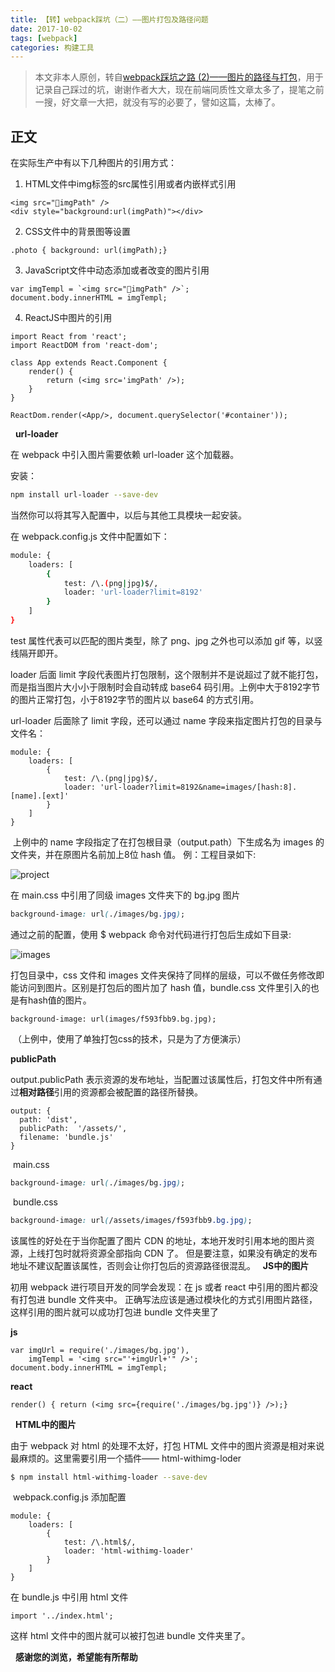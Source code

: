 ```yaml
---
title: 【转】webpack踩坑（二）——图片打包及路径问题
date: 2017-10-02
tags: [webpack]
categories: 构建工具
---
```

>本文非本人原创，转自[webpack踩坑之路 (2)——图片的路径与打包](http://www.cnblogs.com/ghost-xyx/p/5812902.html)，用于记录自己踩过的坑，谢谢作者大大，现在前端同质性文章太多了，提笔之前一搜，好文章一大把，就没有写的必要了，譬如这篇，太棒了。

## 正文
在实际生产中有以下几种图片的引用方式：
1. HTML文件中img标签的src属性引用或者内嵌样式引用

```
<img src="imgPath" />
<div style="background:url(imgPath)"></div>
```

2. CSS文件中的背景图等设置

```
.photo { background: url(imgPath);}
```

3. JavaScript文件中动态添加或者改变的图片引用

```
var imgTempl = `<img src="imgPath" />`;
document.body.innerHTML = imgTempl;
```

4. ReactJS中图片的引用

```
import React from 'react';
import ReactDOM from 'react-dom';

class App extends React.Component {
    render() {
        return (<img src='imgPath' />);
    }
}

ReactDom.render(<App/>, document.querySelector('#container'));
```

 
**url-loader**

在 webpack 中引入图片需要依赖 url-loader 这个加载器。

安装：
```bash
npm install url-loader --save-dev
```

当然你可以将其写入配置中，以后与其他工具模块一起安装。

在 webpack.config.js 文件中配置如下：

```bash
module: {
    loaders: [
        {
            test: /\.(png|jpg)$/, 
            loader: 'url-loader?limit=8192'
        }
    ]
} 
```

test 属性代表可以匹配的图片类型，除了 png、jpg 之外也可以添加 gif 等，以竖线隔开即开。

loader 后面 limit 字段代表图片打包限制，这个限制并不是说超过了就不能打包，而是指当图片大小小于限制时会自动转成 base64 码引用。上例中大于8192字节的图片正常打包，小于8192字节的图片以 base64 的方式引用。

url-loader 后面除了 limit 字段，还可以通过 name 字段来指定图片打包的目录与文件名：

```
module: {
    loaders: [
        {
            test: /\.(png|jpg)$/, 
            loader: 'url-loader?limit=8192&name=images/[hash:8].[name].[ext]'
        }
    ]
}
```

 上例中的 name 字段指定了在打包根目录（output.path）下生成名为 images 的文件夹，并在原图片名前加上8位 hash 值。
例：工程目录如下:

![project](https://images2015.cnblogs.com/blog/613712/201608/613712-20160829110930980-61005633.png)

在 main.css 中引用了同级 images 文件夹下的 bg.jpg 图片
```css
background-image: url(./images/bg.jpg);
```
通过之前的配置，使用 $ webpack 命令对代码进行打包后生成如下目录:

![images](https://images2015.cnblogs.com/blog/613712/201608/613712-20160829111126058-1615962110.png)

打包目录中，css 文件和 images 文件夹保持了同样的层级，可以不做任务修改即能访问到图片。区别是打包后的图片加了 hash 值，bundle.css 文件里引入的也是有hash值的图片。

```
background-image: url(images/f593fbb9.bg.jpg);
```
 （上例中，使用了单独打包css的技术，只是为了方便演示）
 

**publicPath**

output.publicPath 表示资源的发布地址，当配置过该属性后，打包文件中所有通过**相对路径**引用的资源都会被配置的路径所替换。

```
output: {
  path: 'dist', 
  publicPath:  '/assets/', 
  filename: 'bundle.js'
}
```

 main.css

```css
background-image: url(./images/bg.jpg);
```

 bundle.css

```css
background-image: url(/assets/images/f593fbb9.bg.jpg);
```

该属性的好处在于当你配置了图片 CDN 的地址，本地开发时引用本地的图片资源，上线打包时就将资源全部指向 CDN 了。
但是要注意，如果没有确定的发布地址不建议配置该属性，否则会让你打包后的资源路径很混乱。
 
**JS中的图片**

初用 webpack 进行项目开发的同学会发现：在 js 或者 react 中引用的图片都没有打包进 bundle 文件夹中。
正确写法应该是通过模块化的方式引用图片路径，这样引用的图片就可以成功打包进 bundle 文件夹里了

**js**

```
var imgUrl = require('./images/bg.jpg'),
    imgTempl = '<img src="'+imgUrl+'" />';
document.body.innerHTML = imgTempl;
```
**react**

```
render() { return (<img src={require('./images/bg.jpg')} />);}
```
 
**HTML中的图片**

由于 webpack 对 html 的处理不太好，打包 HTML 文件中的图片资源是相对来说最麻烦的。这里需要引用一个插件—— html-withimg-loder

```bash
$ npm install html-withimg-loader --save-dev
```
 webpack.config.js 添加配置

```
module: {
    loaders: [
        {
            test: /\.html$/,
            loader: 'html-withimg-loader'
        }
    ]
}
```
在 bundle.js 中引用 html 文件
```
import '../index.html';
```
这样 html 文件中的图片就可以被打包进 bundle 文件夹里了。

 
**感谢您的浏览，希望能有所帮助**